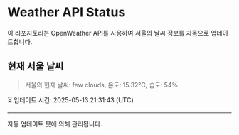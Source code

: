 
# Weather API Status

이 리포지토리는 OpenWeather API를 사용하여 서울의 날씨 정보를 자동으로 업데이트합니다.

## 현재 서울 날씨
> 서울의 현재 날씨: few clouds, 온도: 15.32°C, 습도: 54%

⏳ 업데이트 시간: 2025-05-13 21:31:43 (UTC)

---
자동 업데이트 봇에 의해 관리됩니다.
